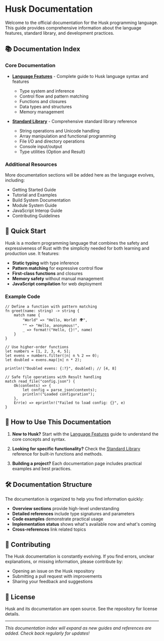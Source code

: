 # Husk Documentation

Welcome to the official documentation for the Husk programming language. This guide provides comprehensive information about the language features, standard library, and development practices.

## 📚 Documentation Index

### Core Documentation

- **[Language Features](LANGUAGE_FEATURES.md)** - Complete guide to Husk language syntax and features
  - Type system and inference
  - Control flow and pattern matching
  - Functions and closures
  - Data types and structures
  - Memory management

- **[Standard Library](STANDARD_LIBRARY.md)** - Comprehensive standard library reference
  - String operations and Unicode handling
  - Array manipulation and functional programming
  - File I/O and directory operations
  - Console input/output
  - Type utilities (Option and Result)

### Additional Resources

More documentation sections will be added here as the language evolves, including:
- Getting Started Guide
- Tutorial and Examples
- Build System Documentation
- Module System Guide
- JavaScript Interop Guide
- Contributing Guidelines

## 🚀 Quick Start

Husk is a modern programming language that combines the safety and expressiveness of Rust with the simplicity needed for both learning and production use. It features:

- **Static typing** with type inference
- **Pattern matching** for expressive control flow
- **First-class functions** and closures
- **Memory safety** without manual management
- **JavaScript compilation** for web deployment

### Example Code

```husk
// Define a function with pattern matching
fn greet(name: string) -> string {
    match name {
        "World" => "Hello, World! 🌍",
        "" => "Hello, anonymous!",
        _ => format!("Hello, {}!", name)
    }
}

// Use higher-order functions
let numbers = [1, 2, 3, 4, 5];
let evens = numbers.filter(|n| n % 2 == 0);
let doubled = evens.map(|n| n * 2);

println!("Doubled evens: {:?}", doubled); // [4, 8]

// Safe file operations with Result handling
match read_file("config.json") {
    Ok(contents) => {
        let config = parse_json(contents);
        println!("Loaded configuration");
    },
    Err(e) => eprintln!("Failed to load config: {}", e)
}
```

## 📖 How to Use This Documentation

1. **New to Husk?** Start with the [Language Features](LANGUAGE_FEATURES.md) guide to understand the core concepts and syntax.

2. **Looking for specific functionality?** Check the [Standard Library](STANDARD_LIBRARY.md) reference for built-in functions and methods.

3. **Building a project?** Each documentation page includes practical examples and best practices.

## 🛠 Documentation Structure

The documentation is organized to help you find information quickly:

- **Overview sections** provide high-level understanding
- **Detailed references** include type signatures and parameters
- **Code examples** demonstrate practical usage
- **Implementation status** shows what's available now and what's coming
- **Cross-references** link related topics

## 🤝 Contributing

The Husk documentation is constantly evolving. If you find errors, unclear explanations, or missing information, please contribute by:

- Opening an issue on the Husk repository
- Submitting a pull request with improvements
- Sharing your feedback and suggestions

## 📝 License

Husk and its documentation are open source. See the repository for license details.

---

*This documentation index will expand as new guides and references are added. Check back regularly for updates!*
